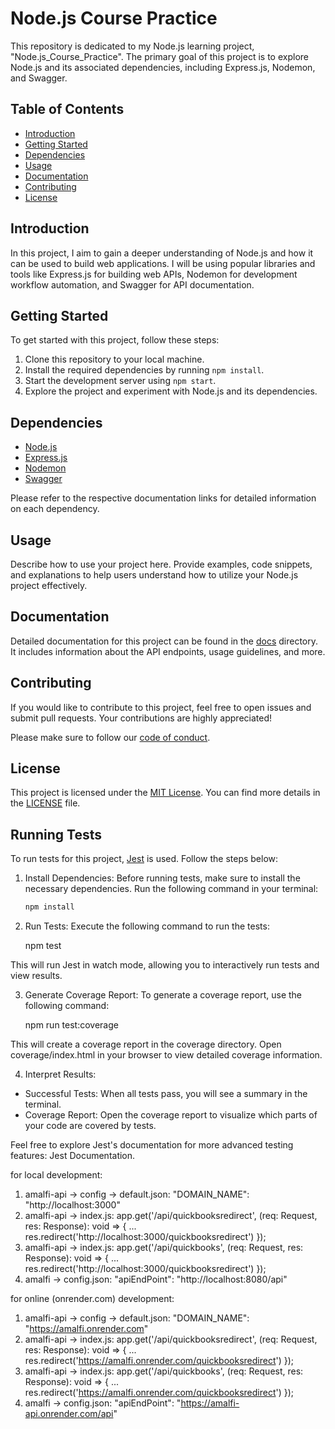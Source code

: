 # Node.js Course Practice

This repository is dedicated to my Node.js learning project, "Node.js_Course_Practice". The primary goal of this project is to explore Node.js and its associated dependencies, including Express.js, Nodemon, and Swagger.

## Table of Contents

- [Introduction](#introduction)
- [Getting Started](#getting-started)
- [Dependencies](#dependencies)
- [Usage](#usage)
- [Documentation](#documentation)
- [Contributing](#contributing)
- [License](#license)

## Introduction

In this project, I aim to gain a deeper understanding of Node.js and how it can be used to build web applications. I will be using popular libraries and tools like Express.js for building web APIs, Nodemon for development workflow automation, and Swagger for API documentation.

## Getting Started

To get started with this project, follow these steps:

1. Clone this repository to your local machine.
2. Install the required dependencies by running `npm install`.
3. Start the development server using `npm start`.
4. Explore the project and experiment with Node.js and its dependencies.

## Dependencies

- [Node.js](https://nodejs.org/)
- [Express.js](https://expressjs.com/)
- [Nodemon](https://nodemon.io/)
- [Swagger](https://swagger.io/)

Please refer to the respective documentation links for detailed information on each dependency.

## Usage

Describe how to use your project here. Provide examples, code snippets, and explanations to help users understand how to utilize your Node.js project effectively.

## Documentation

Detailed documentation for this project can be found in the [docs](./docs) directory. It includes information about the API endpoints, usage guidelines, and more.

## Contributing

If you would like to contribute to this project, feel free to open issues and submit pull requests. Your contributions are highly appreciated!

Please make sure to follow our [code of conduct](CODE_OF_CONDUCT.md).

## License

This project is licensed under the [MIT License](LICENSE). You can find more details in the [LICENSE](LICENSE) file.

## Running Tests

To run tests for this project, [Jest](https://jestjs.io/) is used. Follow the steps below:

1. Install Dependencies: Before running tests, make sure to install the necessary dependencies. Run the following command in your terminal:

   ```bash
   npm install

2. Run Tests: Execute the following command to run the tests:

    npm test

  This will run Jest in watch mode, allowing you to interactively run tests and view results.

3. Generate Coverage Report: To generate a coverage report, use the following command:

    npm run test:coverage

  This will create a coverage report in the coverage directory. Open coverage/index.html in your browser to view detailed coverage information.

4. Interpret Results:

  - Successful Tests: When all tests pass, you will see a summary in the terminal.
  - Coverage Report: Open the coverage report to visualize which parts of your code are covered by tests.

Feel free to explore Jest's documentation for more advanced testing features: Jest Documentation.

for local development:
1) amalfi-api -> config -> default.json: "DOMAIN_NAME": "http://localhost:3000"
2) amalfi-api -> index.js: app.get('/api/quickbooksredirect', (req: Request, res: Response): void => { ... res.redirect('http://localhost:3000/quickbooksredirect') });
3) amalfi-api -> index.js: app.get('/api/quickbooks', (req: Request, res: Response): void => { ... res.redirect('http://localhost:3000/quickbooksredirect') });
4) amalfi -> config.json: "apiEndPoint": "http://localhost:8080/api"

for online (onrender.com) development:
1) amalfi-api -> config -> default.json: "DOMAIN_NAME": "https://amalfi.onrender.com"
2) amalfi-api -> index.js: app.get('/api/quickbooksredirect', (req: Request, res: Response): void => { ... res.redirect('https://amalfi.onrender.com/quickbooksredirect') });
3) amalfi-api -> index.js: app.get('/api/quickbooks', (req: Request, res: Response): void => { ... res.redirect('https://amalfi.onrender.com/quickbooksredirect') });
4) amalfi -> config.json: "apiEndPoint": "https://amalfi-api.onrender.com/api"

